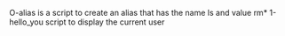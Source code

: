 
O-alias is a script to create an alias that has the name ls and value rm*
1-hello_you script  to display the current user 
